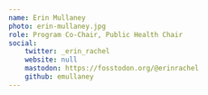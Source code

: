 ```yaml
---
name: Erin Mullaney
photo: erin-mullaney.jpg
role: Program Co-Chair, Public Health Chair
social:
    twitter: _erin_rachel
    website: null
    mastodon: https://fosstodon.org/@erinrachel
    github: emullaney
---
```

